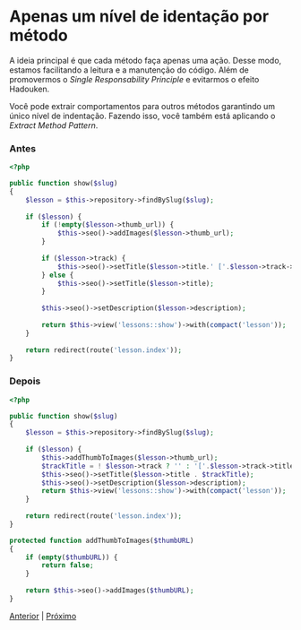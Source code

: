 # Apenas um nível de identação por método

A ideia principal é que cada método faça apenas uma ação. Desse modo, estamos facilitando a leitura e a manutenção do código. Além de promovermos o *Single Responsability Principle* e evitarmos o efeito Hadouken.

Você pode extrair comportamentos para outros métodos garantindo um único nível de indentação. Fazendo isso, você também está aplicando o *Extract Method Pattern*.

### Antes

```php
<?php

public function show($slug)
{
    $lesson = $this->repository->findBySlug($slug);
    
    if ($lesson) {
        if (!empty($lesson->thumb_url)) {
            $this->seo()->addImages($lesson->thumb_url);
        }
        
        if ($lesson->track) {
            $this->seo()->setTitle($lesson->title.' ['.$lesson->track->title.']');
        } else {
            $this->seo()->setTitle($lesson->title);
        }
        
        $this->seo()->setDescription($lesson->description);
        
        return $this->view('lessons::show')->with(compact('lesson'));
    }
    
    return redirect(route('lesson.index'));
}
```

### Depois

```php
<?php

public function show($slug)
{
    $lesson = $this->repository->findBySlug($slug);
    
    if ($lesson) {
        $this->addThumbToImages($lesson->thumb_url);
        $trackTitle = ! $lesson->track ? '' : '['.$lesson->track->title.']';
        $this->seo()->setTitle($lesson->title . $trackTitle);
        $this->seo()->setDescription($lesson->description);
        return $this->view('lessons::show')->with(compact('lesson'));
    }
    
    return redirect(route('lesson.index'));
}

protected function addThumbToImages($thumbURL)
{
    if (empty($thumbURL)) {
        return false;
    }
    
    return $this->seo()->addImages($thumbURL);
}
```

[Anterior](/README.md) | [Próximo](/role-02.md)
